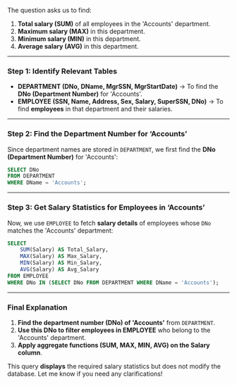 

The question asks us to find:  
1. **Total salary (SUM)** of all employees in the 'Accounts' department.  
2. **Maximum salary (MAX)** in this department.  
3. **Minimum salary (MIN)** in this department.  
4. **Average salary (AVG)** in this department.  

---

### **Step 1: Identify Relevant Tables**  
- **DEPARTMENT (DNo, DName, MgrSSN, MgrStartDate)** → To find the **DNo (Department Number)** for 'Accounts'.  
- **EMPLOYEE (SSN, Name, Address, Sex, Salary, SuperSSN, DNo)** → To find **employees** in that department and their salaries.  

---

### **Step 2: Find the Department Number for ‘Accounts’**
Since department names are stored in `DEPARTMENT`, we first find the **DNo (Department Number)** for 'Accounts':

```sql
SELECT DNo 
FROM DEPARTMENT 
WHERE DName = 'Accounts';
```

---

### **Step 3: Get Salary Statistics for Employees in ‘Accounts’**
Now, we use `EMPLOYEE` to fetch **salary details** of employees whose `DNo` matches the 'Accounts' department:

```sql
SELECT 
    SUM(Salary) AS Total_Salary, 
    MAX(Salary) AS Max_Salary, 
    MIN(Salary) AS Min_Salary, 
    AVG(Salary) AS Avg_Salary
FROM EMPLOYEE
WHERE DNo IN (SELECT DNo FROM DEPARTMENT WHERE DName = 'Accounts');
```

---

### **Final Explanation**
1. **Find the department number (DNo) of 'Accounts'** from `DEPARTMENT`.  
2. **Use this DNo to filter employees in EMPLOYEE** who belong to the 'Accounts' department.  
3. **Apply aggregate functions (SUM, MAX, MIN, AVG) on the Salary column**.  

This query **displays** the required salary statistics but does not modify the database. Let me know if you need any clarifications!